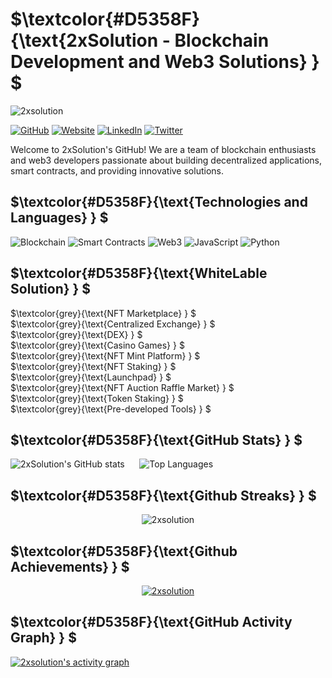 # $`\textcolor{#D5358F}{\text{2xSolution - Blockchain Development and Web3 Solutions}  } `$ <br>
<p align="left"> <img src="https://komarev.com/ghpvc/?username=2xsolution&label=Profile%20views&color=D5358F&style=flat&theme=radical" alt="2xsolution" /> </p>

[![GitHub](https://img.shields.io/badge/GitHub-2xsolution-D5358F?logo=github&labelColor=1A1B46)](https://github.com/2xsolution)
[![Website](https://img.shields.io/badge/Website-2xsolution.com-D5358F?logo=google-chrome&labelColor=1A1B46)](https://2xsolution.com)
[![LinkedIn](https://img.shields.io/badge/LinkedIn-2xSolution-D5358F?logo=linkedin&labelColor=1A1B46)](https://www.linkedin.com/company/2x-solution)
[![Twitter](https://img.shields.io/badge/Twitter-2xSolution-D5358F?logo=twitter&labelColor=1A1B46)](https://www.twitter.com/2xsolution)

Welcome to 2xSolution's GitHub! We are a team of blockchain enthusiasts and web3 developers passionate about building decentralized applications, smart contracts, and providing innovative solutions.

##  $`\textcolor{#D5358F}{\text{Technologies and Languages}  } `$ <br>

 ![Blockchain](https://img.shields.io/badge/Blockchain-Expert-D5358F?labelColor=1A1B46)
 ![Smart Contracts](https://img.shields.io/badge/Smart%20Contracts-Solidity-D5358F?labelColor=1A1B46)
 ![Web3](https://img.shields.io/badge/Web3-Advanced-D5358F?labelColor=1A1B46)
 ![JavaScript](https://img.shields.io/badge/JavaScript-Expert-D5358F?labelColor=1A1B46)
 ![Python](https://img.shields.io/badge/Python-Intermediate-D5358F?labelColor=1A1B46)


## $`\textcolor{#D5358F}{\text{WhiteLable Solution}  } `$ <br>

$`\textcolor{grey}{\text{NFT Marketplace}  } `$ <br>
$`\textcolor{grey}{\text{Centralized Exchange}  } `$ <br>
$`\textcolor{grey}{\text{DEX}  } `$ <br>
$`\textcolor{grey}{\text{Casino Games}  } `$ <br>
$`\textcolor{grey}{\text{NFT Mint Platform}  } `$ <br>
$`\textcolor{grey}{\text{NFT Staking}  } `$ <br>
$`\textcolor{grey}{\text{Launchpad}  } `$ <br>
$`\textcolor{grey}{\text{NFT Auction Raffle Market}  } `$ <br>
$`\textcolor{grey}{\text{Token Staking}  } `$ <br>
$`\textcolor{grey}{\text{Pre-developed Tools}  } `$ <br>

## $`\textcolor{#D5358F}{\text{GitHub Stats}  } `$ <br>

![2xSolution's GitHub stats](https://github-readme-stats.vercel.app/api?username=2xsolution&show_icons=true&theme=radical) &nbsp;&nbsp;&nbsp;&nbsp; ![Top Languages](https://github-readme-stats.vercel.app/api/top-langs/?username=2xsolution&layout=compact&theme=radical)

## $`\textcolor{#D5358F}{\text{Github Streaks}  } `$ <br>
<p align="center"><img src="https://github-readme-streak-stats.herokuapp.com/?user=2xsolution&theme=black-ice&hide_border=true&stroke=0000&background=0D1117&ring=e05397&fire=e05397&currStreakLabel=e05397" alt="2xsolution" /></p>

## $`\textcolor{#D5358F}{\text{Github Achievements}  } `$ <br>
<p align="center"> <a href="https://github.com/2xsolution"><img src="https://github-profile-trophy.vercel.app/?username=2xsolution&margin-w=5&theme=radical" alt="2xsolution" /></a> </p>

## $`\textcolor{#D5358F}{\text{GitHub Activity Graph}  } `$ <br>

<!-- https://github.com/ashutosh00710/github-readme-activity-graph -->
<a href="https://github.com/2xsolution/2xsolution"><img alt="2xsolution's activity graph" src="https://github-readme-activity-graph.vercel.app/graph?username=2xsolution&bg_color=0e2239&color=58a6ff&line=114a88&point=58a6ff&hide_border=true" /></a>

<br />

